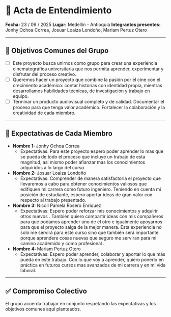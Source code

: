# 📝 Acta de Entendimiento  

**Fecha:** 23 / 09 / 2025
**Lugar:** Medellin - Antioquia 
**Integrantes presentes:** Jonhy Ochoa Correa, Josuar Loaiza Londoño, Mariam Pertuz Otero

---

## 🎯 Objetivos Comunes del Grupo

- [ ] Este proyecto busca unirnos como grupo para crear una experiencia cinematográfica universitaria que nos permita aprender, experimentar y disfrutar del proceso creativo.  
- [ ] Queremos hacer un proyecto que combine la pasión por el cine con el crecimiento académico: contar historias con identidad propia,
      mientras desarrollamos habilidades técnicas, de investigación y trabajo en equipo.  
- [ ] Terminar un producto audiovisual completo y de calidad.
      Documentar el proceso para que tenga valor académico.
      Fortalecer la colaboración y la creatividad de cada miembro.

---

## 🤝 Expectativas de Cada Miembro  

- **Nombre 1:** Jonhy Ochoa Correa  
  - Expectativas: Para este proyecto espero poder aprender lo mas que se pueda de todo el proceso que incluye
    un trabajo de esta magnitud, asi mismo poder afianzar mas los conocimientos adquiridos a lo largo del curso.   
- **Nombre 2:** Josuar Loaiza Londoño 
  - Expectativas: Comprender de manera satisfactoria el proyecto que llevaremos a cabo para obtener conocimientos valiosos
    que edifiquen mi carrera como futuro ingeniero. Teniendo en cuenta mi posición de estudiante, espero aportar ideas de gran valor
    con respecto al trabajo presentado.  
- **Nombre 3:** Nicoll Pamela Rosero Enriquez   
  - Expectativas: Espero poder reforzar mis conocimientos y adquirir otros nuevos . También quiero compartir  ideas  con mis compañeros para que podamos aprender uno de el  otro e igualmente  apoyarnos para que el proyecto salga de la mejor manera. Esta experiencia no solo me servirá para este curso sino que también será importante porque   aprendere cosas nuevas que seguro me serviran para mi camino academido y como profesional .
- **Nombre 4:** Mariam Pertuz Otero
  - Expectativas: Espero poder aprender, colaborar y aportar lo que más pueda en este trabajo. Con lo que voy a aprender, quiero ponerlo en práctica en futuros cursos mas avanzados de mi carrera y en mi vida laboral.  

---

## ✅ Compromiso Colectivo
El grupo acuerda trabajar en conjunto respetando las expectativas y los objetivos comunes aquí planteados.  
